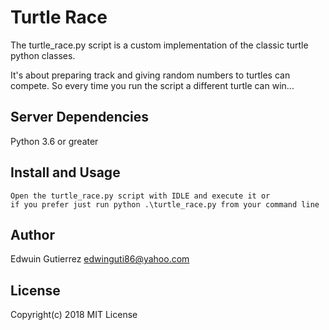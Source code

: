 # Turtle Race

The turtle_race.py script is a custom implementation of the classic turtle python classes.

It's about preparing track and giving random numbers to turtles can compete. So every time you run the script a different turtle can win...


## Server Dependencies

Python 3.6 or greater


## Install and Usage

	Open the turtle_race.py script with IDLE and execute it or 
	if you prefer just run python .\turtle_race.py from your command line  


## Author

Edwuin Gutierrez
edwinguti86@yahoo.com


## License

Copyright(c) 2018
MIT License
